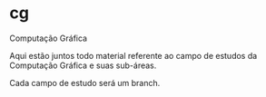 # cg
Computação Gráfica

Aqui estão juntos todo material referente ao campo de estudos da Computação Gráfica e suas sub-áreas. 

Cada campo de estudo será um branch.
